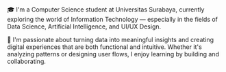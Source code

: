 🎓 I'm a Computer Science student at Universitas Surabaya, currently exploring the world of Information Technology — especially in the fields of Data Science, Artificial Intelligence, and UI/UX Design.

🚀 I'm passionate about turning data into meaningful insights and creating digital experiences that are both functional and intuitive. Whether it's analyzing patterns or designing user flows, I enjoy learning by building and collaborating.
